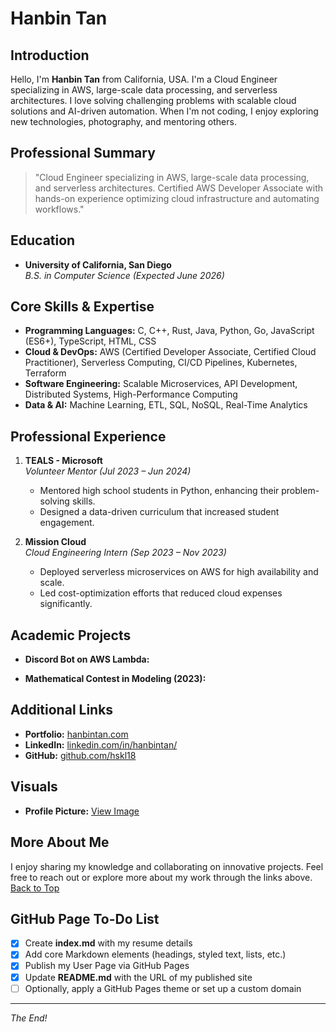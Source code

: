 # Hanbin Tan

## Introduction

Hello, I'm **Hanbin Tan** from California, USA. I'm a Cloud Engineer specializing in AWS, large-scale data processing, and serverless architectures. I love solving challenging problems with scalable cloud solutions and AI-driven automation. When I'm not coding, I enjoy exploring new technologies, photography, and mentoring others.

## Professional Summary

> "Cloud Engineer specializing in AWS, large-scale data processing, and serverless architectures. Certified AWS Developer Associate with hands-on experience optimizing cloud infrastructure and automating workflows."

## Education

- **University of California, San Diego**  
  _B.S. in Computer Science (Expected June 2026)_

## Core Skills & Expertise

- **Programming Languages:** C, C++, Rust, Java, Python, Go, JavaScript (ES6+), TypeScript, HTML, CSS
- **Cloud & DevOps:** AWS (Certified Developer Associate, Certified Cloud Practitioner), Serverless Computing, CI/CD Pipelines, Kubernetes, Terraform
- **Software Engineering:** Scalable Microservices, API Development, Distributed Systems, High-Performance Computing
- **Data & AI:** Machine Learning, ETL, SQL, NoSQL, Real-Time Analytics

## Professional Experience

1. **TEALS - Microsoft**  
   _Volunteer Mentor (Jul 2023 – Jun 2024)_

   - Mentored high school students in Python, enhancing their problem-solving skills.
   - Designed a data-driven curriculum that increased student engagement.

2. **Mission Cloud**  
   _Cloud Engineering Intern (Sep 2023 – Nov 2023)_
   - Deployed serverless microservices on AWS for high availability and scale.
   - Led cost-optimization efforts that reduced cloud expenses significantly.

## Academic Projects

- **Discord Bot on AWS Lambda:**

- **Mathematical Contest in Modeling (2023):**

## Additional Links

- **Portfolio:** [hanbintan.com](https://hanbintan.com)
- **LinkedIn:** [linkedin.com/in/hanbintan/](https://linkedin.com/in/hanbintan/)
- **GitHub:** [github.com/hskl18](https://github.com/hskl18)

## Visuals

- **Profile Picture:** [View Image](images/profile.jpg)

## More About Me

I enjoy sharing my knowledge and collaborating on innovative projects. Feel free to reach out or explore more about my work through the links above.  
[Back to Top](#hanbin-tan)

## GitHub Page To-Do List

- [x] Create **index.md** with my resume details
- [x] Add core Markdown elements (headings, styled text, lists, etc.)
- [x] Publish my User Page via GitHub Pages
- [x] Update **README.md** with the URL of my published site
- [ ] Optionally, apply a GitHub Pages theme or set up a custom domain

---

_The End!_
